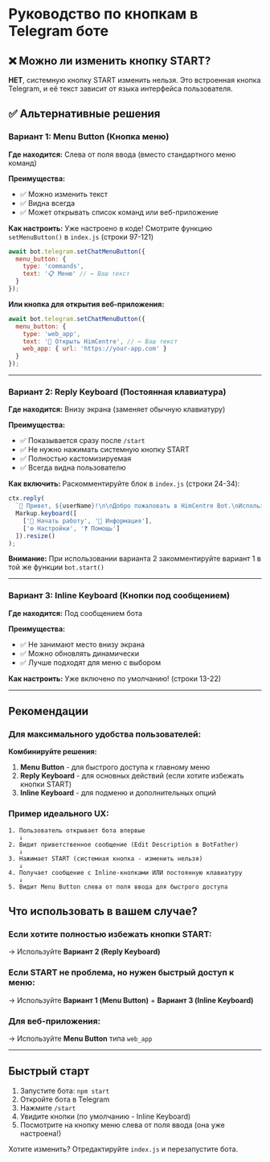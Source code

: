 # Руководство по кнопкам в Telegram боте

## ❌ Можно ли изменить кнопку START?

**НЕТ**, системную кнопку START изменить нельзя. Это встроенная кнопка Telegram, и её текст зависит от языка интерфейса пользователя.

## ✅ Альтернативные решения

### Вариант 1: Menu Button (Кнопка меню)

**Где находится:** Слева от поля ввода (вместо стандартного меню команд)

**Преимущества:**
- ✅ Можно изменить текст
- ✅ Видна всегда
- ✅ Может открывать список команд или веб-приложение

**Как настроить:** Уже настроено в коде! Смотрите функцию `setMenuButton()` в `index.js` (строки 97-121)

```javascript
await bot.telegram.setChatMenuButton({
  menu_button: {
    type: 'commands',
    text: '📋 Меню' // ← Ваш текст
  }
});
```

**Или кнопка для открытия веб-приложения:**
```javascript
await bot.telegram.setChatMenuButton({
  menu_button: {
    type: 'web_app',
    text: '🚀 Открыть HimCentre', // ← Ваш текст
    web_app: { url: 'https://your-app.com' }
  }
});
```

---

### Вариант 2: Reply Keyboard (Постоянная клавиатура)

**Где находится:** Внизу экрана (заменяет обычную клавиатуру)

**Преимущества:**
- ✅ Показывается сразу после `/start`
- ✅ Не нужно нажимать системную кнопку START
- ✅ Полностью кастомизируемая
- ✅ Всегда видна пользователю

**Как включить:** Раскомментируйте блок в `index.js` (строки 24-34):

```javascript
ctx.reply(
  `👋 Привет, ${userName}!\n\nДобро пожаловать в HimCentre Bot.\nИспользуйте кнопки внизу для навигации:`,
  Markup.keyboard([
    ['🚀 Начать работу', '📖 Информация'],
    ['⚙️ Настройки', '❓ Помощь']
  ]).resize()
);
```

**Внимание:** При использовании варианта 2 закомментируйте вариант 1 в той же функции `bot.start()`

---

### Вариант 3: Inline Keyboard (Кнопки под сообщением)

**Где находится:** Под сообщением бота

**Преимущества:**
- ✅ Не занимают место внизу экрана
- ✅ Можно обновлять динамически
- ✅ Лучше подходят для меню с выбором

**Как настроить:** Уже включено по умолчанию! (строки 13-22)

---

## Рекомендации

### Для максимального удобства пользователей:

**Комбинируйте решения:**
1. **Menu Button** - для быстрого доступа к главному меню
2. **Reply Keyboard** - для основных действий (если хотите избежать кнопки START)
3. **Inline Keyboard** - для подменю и дополнительных опций

### Пример идеального UX:

```
1. Пользователь открывает бота впервые
   ↓
2. Видит приветственное сообщение (Edit Description в BotFather)
   ↓
3. Нажимает START (системная кнопка - изменить нельзя)
   ↓
4. Получает сообщение с Inline-кнопками ИЛИ постоянную клавиатуру
   ↓
5. Видит Menu Button слева от поля ввода для быстрого доступа
```

## Что использовать в вашем случае?

### Если хотите полностью избежать кнопки START:
→ Используйте **Вариант 2 (Reply Keyboard)**

### Если START не проблема, но нужен быстрый доступ к меню:
→ Используйте **Вариант 1 (Menu Button)** + **Вариант 3 (Inline Keyboard)**

### Для веб-приложения:
→ Используйте **Menu Button** типа `web_app`

---

## Быстрый старт

1. Запустите бота: `npm start`
2. Откройте бота в Telegram
3. Нажмите `/start`
4. Увидите кнопки (по умолчанию - Inline Keyboard)
5. Посмотрите на кнопку меню слева от поля ввода (она уже настроена!)

Хотите изменить? Отредактируйте `index.js` и перезапустите бота.

